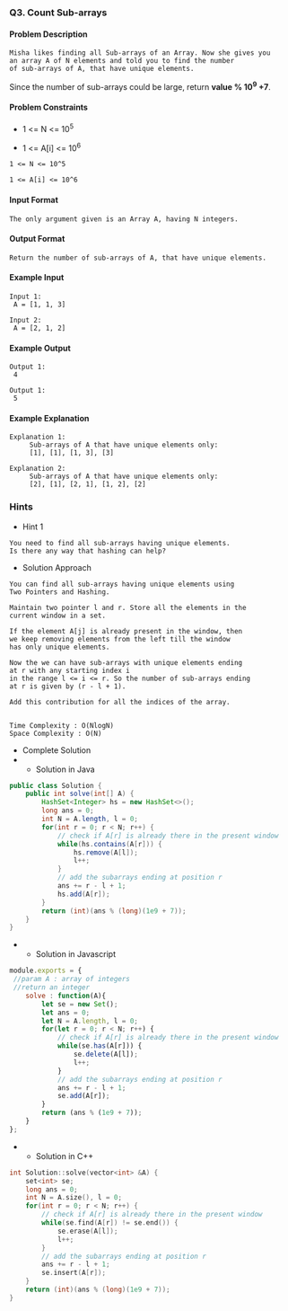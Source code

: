 ### Q3. Count Sub-arrays
#### Problem Description
```text
Misha likes finding all Sub-arrays of an Array. Now she gives you 
an array A of N elements and told you to find the number 
of sub-arrays of A, that have unique elements.
```
<p> 
    Since the number of sub-arrays could be large, return 
    <strong>value % 10<sup>9</sup> +7</strong>.
</p>

#### Problem Constraints
* <p>1 &lt;= N &lt;= 10<sup>5</sup></p>
* <p>1 &lt;= A[i] &lt;= 10<sup>6</sup></p>
```text
1 <= N <= 10^5

1 <= A[i] <= 10^6
```
#### Input Format
```text
The only argument given is an Array A, having N integers.
```
#### Output Format
```text
Return the number of sub-arrays of A, that have unique elements.
```
#### Example Input
```text
Input 1:
 A = [1, 1, 3]

Input 2:
 A = [2, 1, 2]
```
#### Example Output
```text
Output 1:
 4

Output 1:
 5
```
#### Example Explanation
```text
Explanation 1:
     Sub-arrays of A that have unique elements only:
     [1], [1], [1, 3], [3]

Explanation 2:
     Sub-arrays of A that have unique elements only:
     [2], [1], [2, 1], [1, 2], [2]
```
### Hints
* Hint 1
```text
You need to find all sub-arrays having unique elements.
Is there any way that hashing can help?
```
* Solution Approach
```text
You can find all sub-arrays having unique elements using 
Two Pointers and Hashing.

Maintain two pointer l and r. Store all the elements in the 
current window in a set.

If the element A[j] is already present in the window, then 
we keep removing elements from the left till the window 
has only unique elements. 

Now the we can have sub-arrays with unique elements ending 
at r with any starting index i
in the range l <= i <= r. So the number of sub-arrays ending 
at r is given by (r - l + 1).

Add this contribution for all the indices of the array.


Time Complexity : O(NlogN)
Space Complexity : O(N)
```
* Complete Solution
* * Solution in Java
```java
public class Solution {
    public int solve(int[] A) {
        HashSet<Integer> hs = new HashSet<>();
        long ans = 0;
        int N = A.length, l = 0;
        for(int r = 0; r < N; r++) {
            // check if A[r] is already there in the present window
            while(hs.contains(A[r])) {
                hs.remove(A[l]);
                l++;
            }
            // add the subarrays ending at position r
            ans += r - l + 1;
            hs.add(A[r]);
        }
        return (int)(ans % (long)(1e9 + 7));
    }
}
```
* * Solution in Javascript
```javascript
module.exports = { 
 //param A : array of integers
 //return an integer
	solve : function(A){
        let se = new Set();
        let ans = 0;
        let N = A.length, l = 0;
        for(let r = 0; r < N; r++) {
            // check if A[r] is already there in the present window
            while(se.has(A[r])) {
                se.delete(A[l]);
                l++;
            }
            // add the subarrays ending at position r
            ans += r - l + 1;
            se.add(A[r]);
        }
        return (ans % (1e9 + 7));
	}
};
```
* * Solution in C++
```cpp
int Solution::solve(vector<int> &A) {
    set<int> se;
    long ans = 0;
    int N = A.size(), l = 0;
    for(int r = 0; r < N; r++) {
        // check if A[r] is already there in the present window
        while(se.find(A[r]) != se.end()) {
            se.erase(A[l]);
            l++;
        }
        // add the subarrays ending at position r
        ans += r - l + 1;
        se.insert(A[r]);
    }
    return (int)(ans % (long)(1e9 + 7));
}
```

